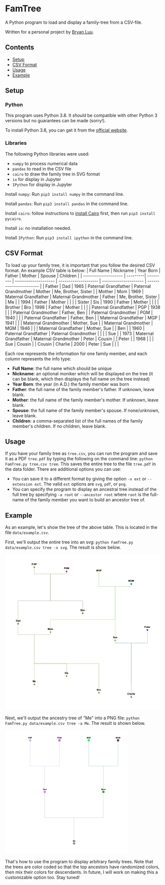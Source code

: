 # FamTree
A Python program to load and display a family-tree from a CSV-file.

Written for a personal project by [Bryan Luu](https://github.com/bryanluu).

## Contents
- [Setup](#setup)
- [CSV Format](#csv-format)
- [Usage](#usage)
- [Example](#example)

## Setup
### Python
This program uses Python 3.8. It _should_ be compatible with other Python 3 versions but no guarantees can be made (sorry!).

To install Python 3.8, you can get it from the [official website](https://www.python.org/downloads/).
### Libraries
The following Python libraries were used:
- `numpy` to process numerical data
- `pandas` to read in the CSV file
- `cairo` to draw the family tree in SVG format
- `io` for display in Jupyter
- `IPython` for display in Jupyter

Install `numpy`:
Run `pip3 install numpy` in the command line.

Install `pandas`:
Run `pip3 install pandas` in the command line.

Install `cairo`:
follow instructions to [install Cairo](https://www.cairographics.org/download/) first, then run `pip3 install pycairo`.

Install `io`: no installation needed.

Install `IPython`:
Run `pip3 install ipython` in the command line.

## CSV Format
To load up your family tree, it is important that you follow the desired CSV format. An example CSV table is below:
| Full Name            | Nickname | Year Born | Father               | Mother               | Spouse                | Children                |
| -------------------- | ---------| --------- | -------------------- | -------------------- | --------------------- | ----------------------- |
| Father               | Dad      | 1965      | Paternal Grandfather | Paternal Grandmother | Mother                | Me, Brother, Sister     |
| Mother               | Mom      | 1969      | Maternal Grandfather | Maternal Grandmother | Father                | Me, Brother, Sister     |
| Me                   |          | 1994      | Father               | Mother 		          |                       |                         |
| Sister               | Sis      | 1990 	    | Father 	             | Mother 		          |                       |                         |
| Brother 	           | Bro      | 1998 	    | Father 	             | Mother 		          |                       |                         |
| Paternal Grandfather | PGP      | 1938      |	                     |                      | Paternal Grandmother  | Father, Ben             |
| Paternal Grandmother | PGM      | 1940      |	                     |                      | Paternal Grandfather  | Father, Ben             |
| Maternal Grandfather | MGP      | 1941      |	                     |                      | Maternal Grandmother  | Mother, Sue             |
| Maternal Grandmother | MGM      | 1946      |	                     |                      | Maternal Grandfather  | Mother, Sue             |
| Ben 	               |          | 1960      | Paternal Grandfather | Paternal Grandmother |                       |                         |
| Sue 	               |          | 1973      | Maternal Grandfather | Maternal Grandmother | Peter                 |	Cousin                  |
| Peter                |          | 1968 		  |                      |                      | Sue                   | Cousin                  |
| Cousin               | Charlie  |	2000      |	Peter                | Sue 		              |                       |                         |

Each row represents the information for one family member, and each column represents the info type:
- **Full Name**: the full name which should be unique
- **Nickname**: an optional moniker which will be displayed on the tree (it can be blank, which then displays the full name on the tree instead)
- **Year Born**: the year (in A.D.) the family member was born
- **Father**: the full name of the family member's father. If unknown, leave blank.
- **Mother**: the full name of the family member's mother. If unknown, leave blank.
- **Spouse**: the full name of the family member's spouse. If none/unknown, leave blank.
- **Children**: a comma-separated list of the full names of the family member's children. If no children, leave blank.

## Usage
If you have your family tree as `tree.csv`, you can run the program and save it as a PDF `tree.pdf` by typing the following on the command line:
`python FamTree.py tree.csv tree`. This saves the entire tree to the file `tree.pdf` in the data folder. There are additional options you can use:
- You can save it to a different format by giving the option `-x ext` or `--extension ext`. The valid `ext` options are `svg`, `pdf`, or `png`.
- You can specify the program to display an ancestral tree instead of the full tree by specifying `-a root` or `--ancestor root` where `root` is
the full-name of the family member you want to build an ancestor tree of.

## Example
As an example, let's show the tree of the above table. This is located in the file `data/example.csv`.

First, we'll output the entire tree into an svg: `python FamTree.py data/example.csv tree -x svg`. The result is show below.

![Example Tree](images/tree.png)

Next, we'll output the ancestry tree of "Me" into a PNG file: `python FamTree.py data/example.csv tree -a Me`. The result is shown below.

![Example Ancestry Tree](images/atree.png)

That's how to use the program to display arbitrary family trees. Note that the trees are color coded so that the top ancestors
have randomized colors, then mix their colors for descendants. In future, I will work on making this a customizable option too. Stay tuned!
